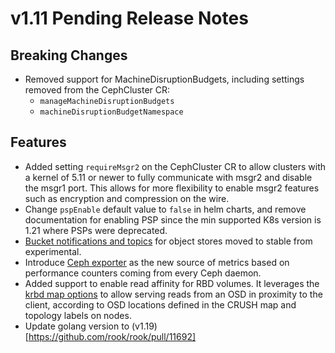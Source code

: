 # v1.11 Pending Release Notes

## Breaking Changes

- Removed support for MachineDisruptionBudgets, including settings removed from the CephCluster CR:
  - `manageMachineDisruptionBudgets`
  - `machineDisruptionBudgetNamespace`

## Features

- Added setting `requireMsgr2` on the CephCluster CR to allow clusters with a kernel of 5.11 or newer
  to fully communicate with msgr2 and disable the msgr1 port. This allows for more flexibility to enable
  msgr2 features such as encryption and compression on the wire.
- Change `pspEnable` default value to `false` in helm charts, and remove documentation for enabling PSP since the min supported K8s version is 1.21 where PSPs were deprecated.
- [Bucket notifications and topics](https://rook.io/docs/rook/latest/Storage-Configuration/Object-Storage-RGW/ceph-object-bucket-notifications/)
  for object stores moved to stable from experimental.
- Introduce [Ceph exporter](https://github.com/rook/rook/blob/master/design/ceph/ceph-exporter.md) as the new source of metrics based on performance counters coming from every Ceph daemon.
- Added support to enable read affinity for RBD volumes. It leverages the [krbd map options](https://docs.ceph.com/en/latest/man/8/rbd/#kernel-rbd-krbd-options) to allow serving reads from an OSD in proximity to the client, according to OSD locations defined in the CRUSH map and topology labels on nodes.
- Update golang version to (v1.19)[https://github.com/rook/rook/pull/11692]
